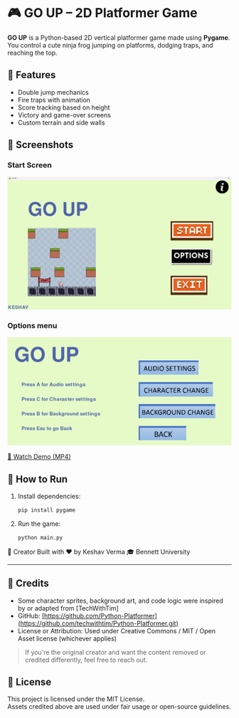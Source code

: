 # 🎮 GO UP – 2D Platformer Game

**GO UP** is a Python-based 2D vertical platformer game made using **Pygame**. You control a cute ninja frog jumping on platforms, dodging traps, and reaching the top.

## 🧠 Features
- Double jump mechanics
- Fire traps with animation
- Score tracking based on height
- Victory and game-over screens
- Custom terrain and side walls

## 📸 Screenshots

### Start Screen
![Start Screen](demo/menu.png)

### Options menu
![options](demo/options.png)

[🎥 Watch Demo (MP4)](demo/video.mp4)


## 🚀 How to Run

1. Install dependencies:
   ```bash
   pip install pygame
   ```
2. Run the game:
   ```bash
   python main.py
   ```

🙌 Creator
Built with ❤️ by Keshav Verma
🎓 Bennett University

---

## 🙏 Credits

- Some character sprites, background art, and code logic were inspired by or adapted from [TechWithTim‬]  
- GitHub: [https://github.com/Python-Platformer](https://github.com/techwithtim/Python-Platformer.git)  
- License or Attribution: Used under Creative Commons / MIT / Open Asset license (whichever applies)

> If you're the original creator and want the content removed or credited differently, feel free to reach out.

## 📜 License

This project is licensed under the MIT License.  
Assets credited above are used under fair usage or open-source guidelines.
